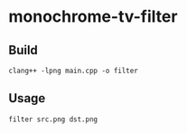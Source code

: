 # monochrome-tv-filter

## Build
	clang++ -lpng main.cpp -o filter
## Usage
	filter src.png dst.png
